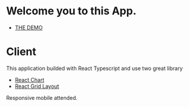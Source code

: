 # Welcome you to this App.

- [THE DEMO](https://kir8mir.github.io/drag-the-chart/)

# Client
This application builded with React Typescript and use two great library
- [React Chart](https://react-charts.tanstack.com/)
- [React Grid Layout](https://github.com/react-grid-layout/react-grid-layout)

Responsive mobile attended. 
